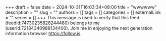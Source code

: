 +++ 
draft = false
date = 2024-10-31T16:03:34+08:00
title = "wwwwww"
description = ""
slug = ""
authors = []
tags = []
categories = []
externalLink = ""
series = []
+++
This message is used to verify that this feed (feedId:74730235828244480) belongs to me (userId:72184340988134400). Join me in enjoying the next generation information browser https://follow.is.